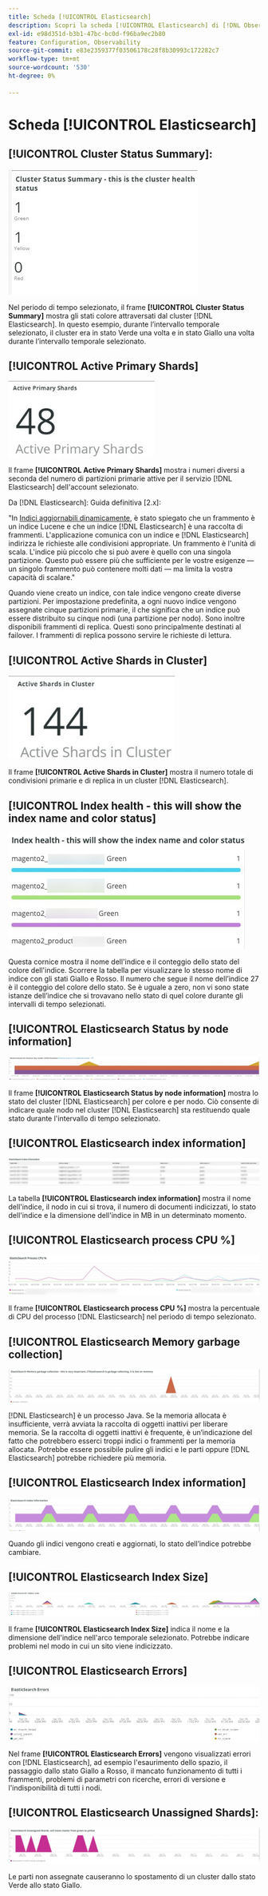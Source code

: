 ```yaml
---
title: Scheda [!UICONTROL Elasticsearch]
description: Scopri la scheda [!UICONTROL Elasticsearch] di [!DNL Observation for Adobe Commerce].
exl-id: e98d351d-b3b1-47bc-bc0d-f96ba9ec2b80
feature: Configuration, Observability
source-git-commit: e83e2359377f03506178c28f8b30993c172282c7
workflow-type: tm+mt
source-wordcount: '530'
ht-degree: 0%

---
```


# Scheda [!UICONTROL Elasticsearch]

## [!UICONTROL Cluster Status Summary]:

![Riepilogo stato cluster](../../assets/tools/cluster-status-summary.jpg)

Nel periodo di tempo selezionato, il frame **[!UICONTROL Cluster Status Summary]** mostra gli stati colore attraversati dal cluster [!DNL Elasticsearch]. In questo esempio, durante l’intervallo temporale selezionato, il cluster era in stato Verde una volta e in stato Giallo una volta durante l’intervallo temporale selezionato.

## [!UICONTROL Active Primary Shards]

![Parti primarie attive](../../assets/tools/active-primary-shards.jpg)

Il frame **[!UICONTROL Active Primary Shards]** mostra i numeri diversi a seconda del numero di partizioni primarie attive per il servizio [!DNL Elasticsearch] dell&#39;account selezionato.

Da [!DNL Elasticsearch]: Guida definitiva [2.x]:

&quot;In [Indici aggiornabili dinamicamente](https://www.elastic.co/guide/en/elasticsearch/guide/2.x/dynamic-indices.html), è stato spiegato che un frammento è un indice Lucene e che un indice [!DNL Elasticsearch] è una raccolta di frammenti. L&#39;applicazione comunica con un indice e [!DNL Elasticsearch] indirizza le richieste alle condivisioni appropriate. Un frammento è l&#39;unità di scala. L&#39;indice più piccolo che si può avere è quello con una singola partizione. Questo può essere più che sufficiente per le vostre esigenze — un singolo frammento può contenere molti dati — ma limita la vostra capacità di scalare.&quot;

Quando viene creato un indice, con tale indice vengono create diverse partizioni. Per impostazione predefinita, a ogni nuovo indice vengono assegnate cinque partizioni primarie, il che significa che un indice può essere distribuito su cinque nodi (una partizione per nodo). Sono inoltre disponibili frammenti di replica. Questi sono principalmente destinati al failover. I frammenti di replica possono servire le richieste di lettura.

## [!UICONTROL Active Shards in Cluster]

![Condivisioni attive nel cluster](../../assets/tools/active-shards-in-cluster.jpg)

Il frame **[!UICONTROL Active Shards in Cluster]** mostra il numero totale di condivisioni primarie e di replica in un cluster [!DNL Elasticsearch].

## [!UICONTROL Index health - this will show the index name and color status]

![Integrità indice](../../assets/tools/index-health.jpg)

Questa cornice mostra il nome dell&#39;indice e il conteggio dello stato del colore dell&#39;indice. Scorrere la tabella per visualizzare lo stesso nome di indice con gli stati Giallo e Rosso. Il numero che segue il nome dell’indice 27 è il conteggio del colore dello stato. Se è uguale a zero, non vi sono state istanze dell’indice che si trovavano nello stato di quel colore durante gli intervalli di tempo selezionati.

## [!UICONTROL Elasticsearch Status by node information]

![Stato Elasticsearch](../../assets/tools/elasticsearch-status-by-node.jpg)

Il frame **[!UICONTROL Elasticsearch Status by node information]** mostra lo stato del cluster [!DNL Elasticsearch] per colore e per nodo. Ciò consente di indicare quale nodo nel cluster [!DNL Elasticsearch] sta restituendo quale stato durante l&#39;intervallo di tempo selezionato.

## [!UICONTROL Elasticsearch index information]

![Informazioni sull&#39;indice Elasticsearch](../../assets/tools/elasticsearch-tab-elasticsearch-index-information-image-1.jpg)

La tabella **[!UICONTROL Elasticsearch index information]** mostra il nome dell&#39;indice, il nodo in cui si trova, il numero di documenti indicizzati, lo stato dell&#39;indice e la dimensione dell&#39;indice in MB in un determinato momento.

## [!UICONTROL Elasticsearch process CPU %]

![CPU per elaborazione Elasticsearch](../../assets/tools/elasticsearch-process-cpu.jpg)

Il frame **[!UICONTROL Elasticsearch process CPU %]** mostra la percentuale di CPU del processo [!DNL Elasticsearch] nel periodo di tempo selezionato.

## [!UICONTROL Elasticsearch Memory garbage collection]

![Garbage di memoria di Elasticsearch](../../assets/tools/elasticsearch-memory-garbage.jpg)

[!DNL Elasticsearch] è un processo Java. Se la memoria allocata è insufficiente, verrà avviata la raccolta di oggetti inattivi per liberare memoria. Se la raccolta di oggetti inattivi è frequente, è un’indicazione del fatto che potrebbero esserci troppi indici o frammenti per la memoria allocata. Potrebbe essere possibile pulire gli indici e le parti oppure [!DNL Elasticsearch] potrebbe richiedere più memoria.

## [!UICONTROL Elasticsearch Index information]

![Informazioni indice Elasticsearch](../../assets/tools/elasticsearch-index-information-2.jpg)

Quando gli indici vengono creati e aggiornati, lo stato dell’indice potrebbe cambiare.

## [!UICONTROL Elasticsearch Index Size]

![Dimensione indice Elasticsearch](../../assets/tools/elasticsearch-index-size.jpg)

Il frame **[!UICONTROL Elasticsearch Index Size]** indica il nome e la dimensione dell&#39;indice nell&#39;arco temporale selezionato. Potrebbe indicare problemi nel modo in cui un sito viene indicizzato.

## [!UICONTROL Elasticsearch Errors]

![Errori Elasticsearch](../../assets/tools/elasticsearch-tab-elasticsearch-errors.jpg)

Nel frame **[!UICONTROL Elasticsearch Errors]** vengono visualizzati errori con [!DNL Elasticsearch], ad esempio l&#39;esaurimento dello spazio, il passaggio dallo stato Giallo a Rosso, il mancato funzionamento di tutti i frammenti, problemi di parametri con ricerche, errori di versione e l&#39;indisponibilità di tutti i nodi.

## [!UICONTROL Elasticsearch Unassigned Shards]:

![Elasticsearch di parti non assegnate](../../assets/tools/elasticsearch-unassigned-shards.jpg)

Le parti non assegnate causeranno lo spostamento di un cluster dallo stato Verde allo stato Giallo.
